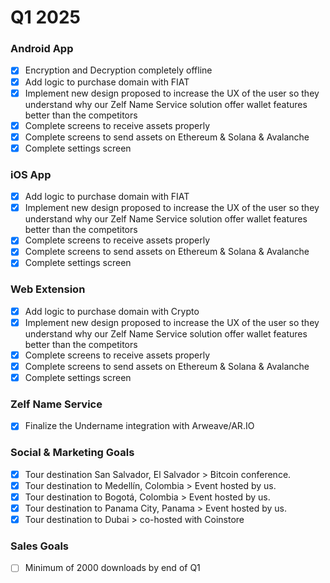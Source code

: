 # Q1 2025

### Android App

* [x] Encryption and Decryption completely offline&#x20;
* [x] Add logic to purchase domain with FIAT
* [x] Implement new design proposed to increase the UX of the user so they understand why our Zelf Name Service solution offer wallet features better than the competitors
* [x] Complete screens to receive assets properly
* [x] Complete screens to send assets on Ethereum & Solana & Avalanche
* [x] Complete settings screen

### iOS App

* [x] Add logic to purchase domain with FIAT
* [x] Implement new design proposed to increase the UX of the user so they understand why our Zelf Name Service solution offer wallet features better than the competitors
* [x] Complete screens to receive assets properly
* [x] Complete screens to send assets on Ethereum & Solana & Avalanche
* [x] Complete settings screen

### Web Extension

* [x] Add logic to purchase domain with Crypto
* [x] Implement new design proposed to increase the UX of the user so they understand why our Zelf Name Service solution offer wallet features better than the competitors
* [x] Complete screens to receive assets properly
* [x] Complete screens to send assets on Ethereum & Solana & Avalanche
* [x] Complete settings screen

### Zelf Name Service

* [x] Finalize the Undername integration with Arweave/AR.IO

### Social & Marketing Goals

* [x] Tour destination San Salvador, El Salvador > Bitcoin conference.&#x20;
* [x] Tour destination to Medellín, Colombia > Event hosted by us.
* [x] Tour destination to Bogotá, Colombia > Event hosted by us.
* [x] Tour destination to Panama City, Panama > Event hosted by us.
* [x] Tour destination to Dubai > co-hosted with Coinstore

### Sales Goals&#x20;

* [ ] Minimum of 2000 downloads by end of Q1&#x20;
